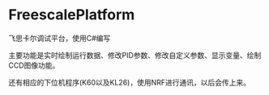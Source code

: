 # FreescalePlatform
飞思卡尔调试平台，使用C#编写

主要功能是实时绘制运行数据、修改PID参数、修改自定义参数、显示变量、绘制CCD图像功能。

还有相应的下位机程序(K60以及KL26)，使用NRF进行通讯，以后会传上来。
